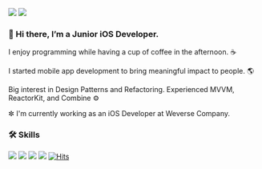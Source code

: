 <a href = "https://velog.io/@kevinkim2586"><img src="https://img.shields.io/badge/Blog-0ABF53?style=flat-square&logo=Apache Maven&logoColor=white"/></a> <img src="https://img.shields.io/badge/kevinkim2586@gmail.com-EA4335?style=flat-square&logo=Gmail&logoColor=white"/>

### 👋 Hi there,  I’m a **Junior iOS Developer**.

I enjoy programming while having a cup of coffee in the afternoon. ☕️

I started mobile app development to bring meaningful impact to people. 🌎

Big interest in Design Patterns and Refactoring. Experienced MVVM, ReactorKit, and Combine ⚙️

✼ I'm currently working as an iOS Developer at Weverse Company.

### 🛠 Skills

<img src="https://img.shields.io/badge/Swift-F05138?style=flat-square&logo=Swift&logoColor=white"/> <img src="https://img.shields.io/badge/iOS-000000?style=flat-square&logo=iOS&logoColor=white"/> <img src="https://img.shields.io/badge/ReactiveX-B7178C?style=flat-square&logo=ReactiveX&logoColor=white"/> <img src="https://img.shields.io/badge/Git-F05032?style=flat-square&logo=Git&logoColor=white"/>
[![Hits](https://hits.seeyoufarm.com/api/count/incr/badge.svg?url=https%3A%2F%2Fgithub.com%2Fkevinkim2586&count_bg=%2379C83D&title_bg=%23555555&icon=&icon_color=%23E7E7E7&title=hits&edge_flat=false)](https://hits.seeyoufarm.com)
